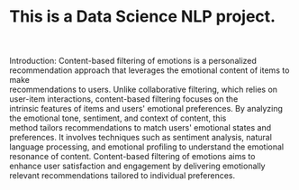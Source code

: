 <h1><b>This is a Data Science NLP project.</b></h1><br>
<br>
Introduction:
Content-based filtering of emotions is a personalized recommendation approach that leverages the emotional content of items to make <br>
recommendations to users. Unlike collaborative filtering, which relies on user-item interactions, content-based filtering focuses on the<br>
intrinsic features of items and users' emotional preferences. By analyzing the emotional tone, sentiment, and context of content, this<br>
method tailors recommendations to match users' emotional states and preferences. It involves techniques such as sentiment analysis, natural<br>
language processing, and emotional profiling to understand the emotional resonance of content. Content-based filtering of emotions aims to<br>
enhance user satisfaction and engagement by delivering emotionally relevant recommendations tailored to individual preferences.

